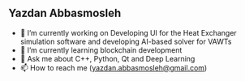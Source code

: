 ## Yazdan Abbasmosleh


- 🔭 I’m currently working on Developing UI for the Heat Exchanger simulation software and developing AI-based solver for VAWTs
- 🌱 I’m currently learning blockchain development
- 💬 Ask me about C++, Python, Qt and Deep Learning
- 📫 How to reach me (yazdan.abbasmosleh@gmail.com)
